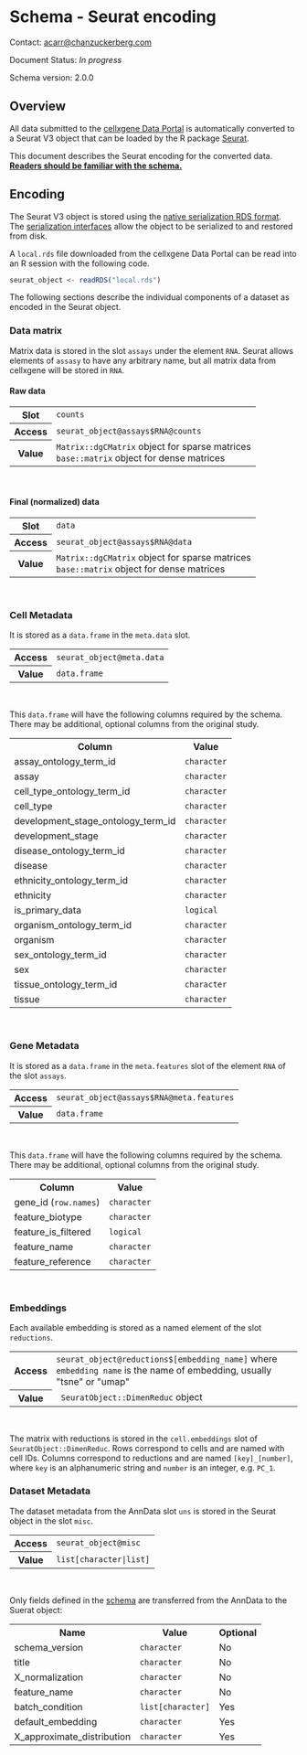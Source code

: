 
# Schema - Seurat encoding

Contact: acarr@chanzuckerberg.com

Document Status: _In progress_

Schema version: 2.0.0


## Overview

All data submitted to the [cellxgene Data Portal](https://cellxgene.cziscience.com/) is automatically converted to a Seurat V3 object that can be loaded by the R package [Seurat](https://satijalab.org/seurat/).

This document describes the Seurat encoding for the converted data. <u><strong>Readers should be familiar with the [schema](./schema.md).</strong></u>

## Encoding

The Seurat V3 object is stored using the [native serialization RDS format](https://cran.r-project.org/doc/manuals/r-release/R-ints.html#Serialization-Formats). The [serialization interfaces](https://stat.ethz.ch/R-manual/R-devel/library/base/html/readRDS.html) allow the object to be serialized to and restored from disk. 

A `local.rds` file downloaded from the cellxgene Data Portal can be read into an R session with the following code.

```r
seurat_object <- readRDS("local.rds")
```

The following sections describe the individual components of a dataset as encoded in the Seurat object.

### Data matrix

Matrix data is stored in the slot `assays` under the element `RNA`. Seurat allows elements of `assasy` to have any arbitrary name, but all matrix data from cellxgene will be stored in `RNA`.

#### Raw data

<table><tbody>
    <tr>
      <th>Slot</th>
      <td><code>counts</code></td>
    </tr>
    <tr>
      <th>Access</th>
      <td><code>seurat_object@assays$RNA@counts</code></td>
    </tr>
    <tr>
      <th>Value</th>
        <td>
        <code>Matrix::dgCMatrix</code> object for sparse matrices
        <br>
        <code>base::matrix</code> object for dense matrices
        </td>
    </tr>
</tbody></table>
<br>

#### Final (normalized) data

<table><tbody>
    <tr>
      <th>Slot</th>
      <td><code>data</code></td>
    </tr>
    <tr>
      <th>Access</th>
      <td><code>seurat_object@assays$RNA@data</code></td>
    </tr>
    <tr>
      <th>Value</th>
        <td>
        <code>Matrix::dgCMatrix</code> object for sparse matrices
        <br>
        <code>base::matrix</code> object for dense matrices
        </td>
    </tr>
</tbody></table>
<br>


### Cell Metadata

It is stored as a `data.frame` in the `meta.data` slot.

<table><tbody>
    <tr>
      <th>Access</th>
      <td><code>seurat_object@meta.data</code></td>
    </tr>
    <tr>
      <th>Value</th>
        <td><code>data.frame</code></td>
    </tr>
</tbody></table>
<br>

This `data.frame` will have the following columns required by the schema. There may be additional, optional columns from the original study.

<table><tbody>
    <tr>
      <th>Column</th>
      <th>Value</th>
    </tr>
    <tr>
      <td>assay_ontology_term_id</td>
      <td><code>character</code></td>
    </tr>
    <tr>
      <td>assay</td>
      <td><code>character</code></td>
    </tr>
    <tr>
      <td>cell_type_ontology_term_id</td>
      <td><code>character</code></td>
    </tr>
    <tr>
      <td>cell_type</td>
      <td><code>character</code></td>
    </tr>
    <tr>
      <td>development_stage_ontology_term_id</td>
      <td><code>character</code></td>
    </tr>
    <tr>
      <td>development_stage</td>
      <td><code>character</code></td>
    </tr>
    <tr>
      <td>disease_ontology_term_id</td>
      <td><code>character</code></td>
    </tr>
    <tr>
      <td>disease</td>
      <td><code>character</code></td>
    </tr>
    <tr>
      <td>ethnicity_ontology_term_id</td>
      <td><code>character</code></td>
    </tr>
    <tr>
      <td>ethnicity</td>
      <td><code>character</code></td>
    </tr>
    <tr>
      <td>is_primary_data</td>
      <td><code>logical</code></td>
    </tr>
    <tr>
      <td>organism_ontology_term_id</td>
      <td><code>character</code></td>
    </tr>
    <tr>
      <td>organism</td>
      <td><code>character</code></td>
    </tr>
    <tr>
      <td>sex_ontology_term_id</td>
      <td><code>character</code></td>
    </tr>
    <tr>
      <td>sex</td>
      <td><code>character</code></td>
    </tr>
    <tr>
      <td>tissue_ontology_term_id</td>
      <td><code>character</code></td>
    </tr>
    <tr>
      <td>tissue</td>
      <td><code>character</code></td>
    </tr>
</tbody></table>
<br>


### Gene Metadata

It is stored as a `data.frame` in the `meta.features` slot of the element `RNA` of the slot `assays`.

<table><tbody>
    <tr>
      <th>Access</th>
      <td><code>seurat_object@assays$RNA@meta.features</code></td>
    </tr>
    <tr>
      <th>Value</th>
        <td><code>data.frame</code></td>
    </tr>
</tbody></table>
<br>

This `data.frame` will have the following columns required by the schema. There may be additional, optional columns from the original study.

<table><tbody>
    <tr>
      <th>Column</th>
      <th>Value</th>
    </tr>
    <tr>
      <td>gene_id (<code>row.names</code>)</td>
      <td><code>character</code></td>
    </tr>
    <tr>
      <td>feature_biotype</td>
      <td><code>character</code></td>
    </tr>
    <tr>
      <td>feature_is_filtered</td>
      <td><code>logical</code></td>
    </tr>
    <tr>
      <td>feature_name</td>
      <td><code>character</code></td>
    </tr>
    <tr>
      <td>feature_reference</td>
      <td><code>character</code></td>
    </tr>
 </tbody></table>
<br>


### Embeddings

Each available embedding is stored as a named element of the slot `reductions`.

<table><tbody>
    <tr>
      <th>Access</th>
      <td><code>seurat_object@reductions$[embedding_name]</code> where <code>embedding name</code> is the name of embedding, usually "tsne" or "umap"   </td>
    </tr>
    <tr>
      <th>Value</th>
        <td><code> SeuratObject::DimenReduc</code> object</td>
    </tr>
</tbody></table>
<br>

The matrix with reductions is stored in the `cell.embeddings` slot of `SeuratObject::DimenReduc`. Rows correspond to cells and are named with cell IDs. Columns correspond to reductions and are named `[key]_[number]`, where `key` is an alphanumeric string and `number` is an integer, e.g. `PC_1`.

### Dataset Metadata

The dataset metadata from the AnnData slot `uns` is stored in the Seurat object in the slot `misc`. 

<table><tbody>
    <tr>
      <th>Access</th>
      <td><code>seurat_object@misc</code></td>
    </tr>
    <tr>
      <th>Value</th>
        <td><code>list[character|list]</code></td>
    </tr>
</tbody></table>
<br>

Only fields defined in the [schema](./schema.md/#uns-dataset-metadata) are transferred from the AnnData to the Suerat object:


<table><tbody>
    <tr>
      <th>Name</th>
      <th>Value</th>
      <th>Optional</th>
    </tr>
    <tr>
      <td>schema_version</td>
      <td><code>character</code></td>
      <td>No</td>
    </tr>
    <tr>
      <td>title</td>
      <td><code>character</code></td>
      <td>No</td>
    </tr>
    <tr>
      <td>X_normalization</td>
      <td><code>character</code></td>
      <td>No</td>
    </tr>
    <tr>
      <td>feature_name</td>
      <td><code>character</code></td>
      <td>No</td>
    </tr>
    <tr>
      <td>batch_condition</td>
      <td><code>list[character]</code></td>
      <td>Yes</td>
    </tr>
    <tr>
      <td>default_embedding</td>
      <td><code>character</code></td>
      <td>Yes</td>
    </tr>
    <tr>
      <td>X_approximate_distribution</td>
      <td><code>character</code></td>
      <td>Yes</td>
    </tr>
 </tbody></table>
<br>

